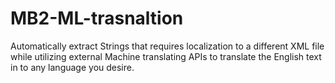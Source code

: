 # MB2-ML-trasnaltion
Automatically extract Strings that requires localization to a different XML file while utilizing external Machine translating APIs to translate the English text in to any language you desire.
